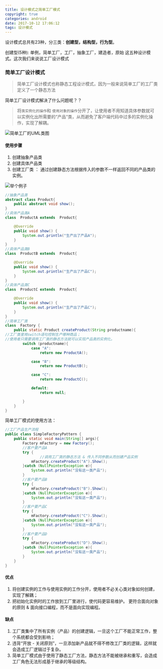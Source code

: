 ```yaml
---
title: 设计模式之简单工厂模式
copyright: true
categories: android
date: 2017-10-12 17:06:12
tags: 设计模式
---
```


设计模式总共有23种，分三类：**创建型，结构型，行为型**。

创建型(5种): 单例，简单工厂，工厂，抽象工厂，建造者，原始 这五种设计模式。这次我们来说说工厂设计模式


### 简单工厂设计模式
> 简单工厂设计模式也称静态工程设计模式，因为一般来说简单工厂的工厂类定义了一个静态方法

<!-- more -->

简单工厂设计模式解决了什么问题呢？？
>将`类实例化的操作`和 `使用对象的操作`分开了，让使用者不用知道具体参数就可以实例化出所需要的“产品“类，从而避免了客户端代码中过多的实例化操作，实现了解耦。

![简单工厂的UML类图](http://ourl4v8fh.bkt.clouddn.com/%E7%AE%80%E5%8D%95%E5%B7%A5%E5%8E%82%E6%96%B9%E6%B3%95%E6%A8%A1%E5%BC%8F.png)

#### 使用步骤
1. 创建抽象产品类
2. 创建具体产品类
3. 创建工厂类 ： 通过创建静态方法根据传入的参数不一样返回不同的产品类的实例。

![举个例子](http://ourl4v8fh.bkt.clouddn.com/timg.jpeg)

```java
//抽象产品类
abstract class Product{
    public abstract void show();
}
//具体产品类A
class  ProductA extends  Product{

    @Override
    public void show() {
        System.out.println("生产出了产品A");
    }
}
//具体产品类B
class  ProductB extends  Product{

    @Override
    public void show() {
        System.out.println("生产出了产品C");
    }
}
//具体产品类C
class  ProductC extends  Product{

    @Override
    public void show() {
        System.out.println("生产出了产品C");
    }
}
//简单工厂类
class  Factory {
    public static Product createProduct(String productname){
//工厂类里用switch语句控制生产哪种商品；
//使用者只需要调用工厂类的静态方法就可以实现产品类的实例化。
        switch (productname){
            case "A":
                return new ProductA();

            case "B":
                return new ProductB();

            case "C":
                return new ProductC();

            default:
                return null;

        }
    }
}
```
简单工厂模式的使用方法：
```java
//工厂产品生产流程
public class SimpleFactoryPattern {
    public static void main(String[] args){
        Factory mFactory = new Factory();
        //客户要产品A
        try {
                //调用工厂类的静态方法 & 传入不同参数从而创建产品实例
            mFactory.createProduct("A").Show();
        }catch (NullPointerException e){
            System.out.println("没有这一类产品");
        }
        //客户要产品B
        try {
            mFactory.createProduct("B").Show();
        }catch (NullPointerException e){
            System.out.println("没有这一类产品");
        }
        //客户要产品C
        try {
            mFactory.createProduct("C").Show();
        }catch (NullPointerException e){
            System.out.println("没有这一类产品");
        }
        //客户要产品D
        try {
            mFactory.createProduct("D").Show();
        }catch (NullPointerException e){
            System.out.println("没有这一类产品");
        }
    }
}
```
#### 优点
1. 将创建实例的工作与使用实例的工作分开，使用者不必关心类对象如何创建，实现了解耦；
2. 把初始化实例时的工作放到工厂里进行，使代码更容易维护。 更符合面向对象的原则 & 面向接口编程，而不是面向实现编程。
#### 缺点
1. 工厂类集中了所有实例（产品）的创建逻辑，一旦这个工厂不能正常工作，整个系统都会受到影响；
2. 违背“开放 - 关闭原则”，一旦添加新产品就不得不修改工厂类的逻辑，这样就会造成工厂逻辑过于复杂。
3. 简单工厂模式由于使用了静态工厂方法，静态方法不能被继承和重写，会造成工厂角色无法形成基于继承的等级结构。
